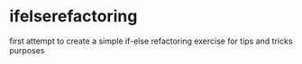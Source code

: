 # ifelserefactoring
first attempt to create a simple if-else refactoring exercise for tips and tricks purposes
